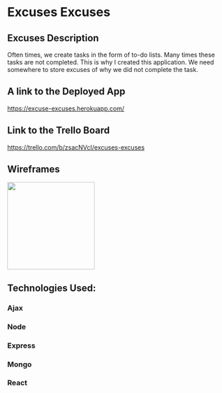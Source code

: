 # Excuses Excuses

## Excuses Description
Often times, we create tasks in the form of to-do lists. Many times these tasks are not completed. This is why I created this application. We need somewhere to store excuses of why we did not complete the task. 

## A link to the Deployed App
https://excuse-excuses.herokuapp.com/

## Link to the Trello Board
https://trello.com/b/zsacNVcI/excuses-excuses

## Wireframes
<img src="/images/IMG_13051.jpg" width=200>

## Technologies Used:
### Ajax
### Node
### Express
### Mongo
### React

